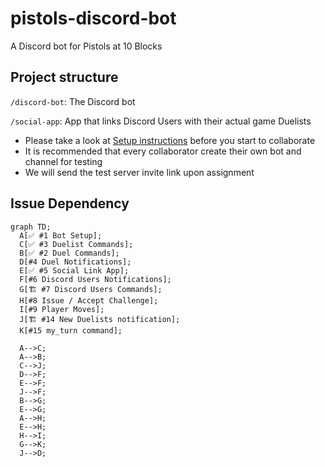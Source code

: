 # pistols-discord-bot
A Discord bot for Pistols at 10 Blocks

## Project structure

`/discord-bot`: The Discord bot

`/social-app`: App that links Discord Users with their actual game Duelists

* Please take a look at [Setup instructions](/discord-bot/) before you start to collaborate
* It is recommended that every collaborator create their own bot and channel for testing
* We will send the test server invite link upon assignment


## Issue Dependency

```mermaid
graph TD;
  A[✅ #1 Bot Setup];
  C[✅ #3 Duelist Commands];
  B[✅ #2 Duel Commands];
  D[#4 Duel Notifications];
  E[✅ #5 Social Link App];
  F[#6 Discord Users Notifications];
  G[🏗️ #7 Discord Users Commands];
  H[#8 Issue / Accept Challenge];
  I[#9 Player Moves];
  J[🏗️ #14 New Duelists notification];
  K[#15 my_turn command];

  A-->C;
  A-->B;
  C-->J;
  D-->F;
  E-->F;
  J-->F;
  B-->G;
  E-->G;
  A-->H;
  E-->H;
  H-->I;
  G-->K;
  J-->D;

```
